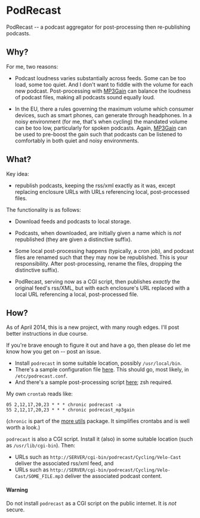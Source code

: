 PodRecast
=========

PodRecast -- a podcast aggregator for post-processing then re-publishing podcasts.

## Why?

For me, two reasons:

- Podcast loudness varies substantially across feeds.  Some can be too
  load, some too quiet.  And I don't want to fiddle with the
  volume for each new podcast.  Post-processing with
  [MP3Gain](http://mp3gain.sourceforge.net/) can balance the
  loudness of podcast files, making all podcasts sound equally loud.

- In the EU, there a rules governing the maximum volume which consumer
  devices, such as smart phones, can generate through headphones.  In a noisy
  environment (for me, that's when cycling) the mandated volume can be too
  low, particularly for spoken podcasts.  Again,
  [MP3Gain](http://mp3gain.sourceforge.net/) can be used to pre-boost the
  gain such that podcasts can be listened to comfortably in both quiet and noisy
  environments.

## What?

Key idea:

- republish podcasts, keeping the rss/xml exactly as it was, except replacing
  enclosure URLs with URLs referencing local, post-processed files.

The functionality is as follows:

- Download feeds and podcasts to local storage.

- Podcasts, when downloaded, are initially given a name which is *not*
  republished (they are given a distinctive suffix).

- Some local post-processing happens (typically, a cron job), and podcast files
  are renamed such that they may now be republished.  This is your
  responsibility.  After post-processing, rename the files, dropping the
  distinctive suffix).

- PodRecast, serving now as a CGI script, then publishes *exactly* the original feed's
  rss/XML, but with each enclosure's URL replaced with a local URL referencing
  a local, post-processed file.

## How?

As of April 2014, this is a new project, with many rough edges.  I'll post
better instructions in due course.

If you're brave enough to figure it out and have a go, then please
do let me know how you get on -- post an issue.

- Install `podrecast` in some suitable location, possibly `/usr/local/bin`.
- There's a sample configuration file [here](https://github.com/smblott-github/podrecast/blob/master/sample/repodcast.conf).  This should go, most likely, in `/etc/podrecast.conf`.
- And there's a sample post-processing script [here](https://github.com/smblott-github/podrecast/blob/master/script/podrecast_mp3gain); zsh required.

My own `crontab` reads like:

    05 2,12,17,20,23 * * * chronic podrecast -a
    55 2,12,17,20,23 * * * chronic podrecast_mp3gain

(`chronic` is part of the [more utils](https://joeyh.name/code/moreutils/)
package.  It simplifies crontabs and is well worth a look.)

`podrecast` is also a CGI script. Install it (also) in some suitable location
(such as `/usr/lib/cgi-bin`). Then:

- URLs such as `http://SERVER/cgi-bin/podrecast/Cycling/Velo-Cast` deliver the
  associated rss/xml feed, and
- URLs such as `http://SERVER/cgi-bin/podrecast/Cycling/Velo-Cast/SOME_FILE.mp3`
  deliver the associated podcast content.

#### Warning

Do not install `podrecast` as a CGI script on the public internet. It is *not* secure.
